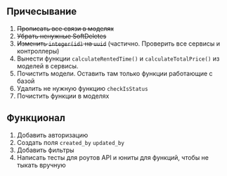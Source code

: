 ## Причесывание

1. ~~Прописать все связи в моделях~~
2. ~~Убрать ненужные SoftDeletes~~
3. ~~Изменить `integer(id)` на `uuid`~~ (частично. Проверить все сервисы и контроллеры)
4. Вынести функции `calculateRentedTime()` и `calculateTotalPrice()` из моделей в сервисы.
5. Почистить модели. Оставить там только функции работающие с базой
6. Удалить не нужную функцию `checkIsStatus`
7. Почистить функции в моделях

## Функционал

1. Добавить авторизацию
2. Создать поля `created_by` `updated_by`
3. Добавить фильтры
4. Написать тесты для роутов API и юниты для функций, чтобы не тыкать вручную